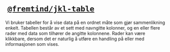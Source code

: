 #  [`@fremtind/jkl-table`](https://fremtind.github.io/jokul/components/table/)

Vi bruker tabeller for å vise data på en ordnet måte som gjør sammenlikning enkelt. Tabellen består av et sett med navngitte kolonner, og en eller flere rader med data som tilhører de angitte kolonnene. Rader kan være klikkbare, dersom det er naturlig å utføre en handling på eller med informasjonen som vises.
